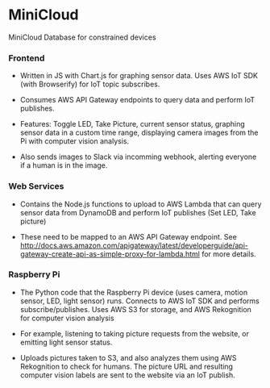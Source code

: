 # MiniCloud
MiniCloud Database for constrained devices


### Frontend
* Written in JS with Chart.js for graphing sensor data. Uses AWS IoT SDK (with Browserify) for IoT topic subscribes.

* Consumes AWS API Gateway endpoints to query data and perform IoT publishes. 

* Features: Toggle LED, Take Picture, current sensor status, graphing sensor data in a custom time range, displaying camera images from the Pi with computer vision analysis.

* Also sends images to Slack via incomming webhook, alerting everyone if a human is in the image. 

### Web Services
* Contains the Node.js functions to upload to AWS Lambda that can query sensor data from DynamoDB and perform IoT publishes (Set LED, Take picture)

* These need to be mapped to an AWS API Gateway endpoint. See http://docs.aws.amazon.com/apigateway/latest/developerguide/api-gateway-create-api-as-simple-proxy-for-lambda.html for more details.

### Raspberry Pi
* The Python code that the Raspberry Pi device (uses camera, motion sensor, LED, light sensor) runs. Connects to AWS IoT SDK and performs subscribe/publishes. Uses AWS S3 for storage, and AWS Rekognition for computer vision analysis

* For example, listening to taking picture requests from the website, or emitting light sensor status. 

* Uploads pictures taken to S3, and also analyzes them using AWS Rekognition to check for humans. The picture URL and resulting computer vision labels are sent to the website via an IoT publish. 

